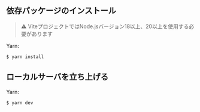 ## 依存パッケージのインストール

> **⚠️**
> ViteプロジェクトではNode.jsバージョン18以上、20以上を使用する必要があります

Yarn:

```bash
$ yarn install
```

## ローカルサーバを立ち上げる

Yarn:

```bash
$ yarn dev
```
